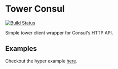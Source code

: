 # Tower Consul

[![Build Status](https://travis-ci.org/LucioFranco/tower-consul.svg?branch=master)](https://travis-ci.org/LucioFranco/tower-consul)

Simple tower client wrapper for Consul's HTTP API.

## Examples

Checkout the hyper example [here](/examples/hyper.rs).
